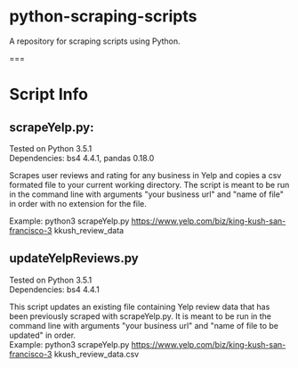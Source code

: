 # python-scraping-scripts
A repository for scraping scripts using Python.  

===
# Script Info  

## scrapeYelp.py:  
Tested on Python 3.5.1  
Dependencies: bs4 4.4.1, pandas 0.18.0

Scrapes user reviews and rating for any business in Yelp and copies a csv formated file to your current working directory. The script is meant to be run in the command line with arguments "your business url" and "name of file" in order with no extension for the file.  

Example: python3 scrapeYelp.py https://www.yelp.com/biz/king-kush-san-francisco-3 kkush_review_data  

## updateYelpReviews.py
Tested on Python 3.5.1  
Dependencies: bs4 4.4.1

This script updates an existing file containing Yelp review data that has been previously scraped with scrapeYelp.py. It is meant to be run in the command line with arguments "your business url" and "name of file to be updated" in order.   
Example: python3 scrapeYelp.py https://www.yelp.com/biz/king-kush-san-francisco-3 kkush_review_data.csv  